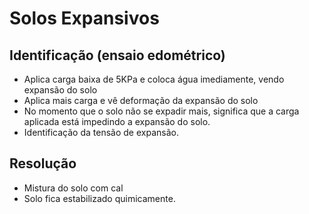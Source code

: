 # Solos Expansivos

## Identificação (ensaio edométrico)
- Aplica carga baixa de 5KPa e coloca água imediamente, vendo expansão do solo
- Aplica mais carga e vê deformação da expansão do solo
- No momento que o solo não se expadir mais, significa que a carga aplicada está impedindo a expansão do solo.
- Identificação da tensão de expansão.

## Resolução
- Mistura do solo com cal
- Solo fica estabilizado quimicamente.